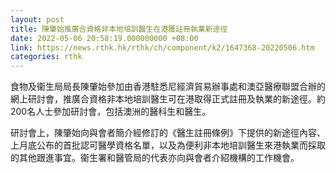 ```yaml
---
layout: post
title: 陳肇始推廣合資格非本地培訓醫生在港獲註冊執業新途徑
date: 2022-05-06 20:58:19.000000000 +08:00
link: https://news.rthk.hk/rthk/ch/component/k2/1647368-20220506.htm
categories: rthk
---
```


食物及衞生局局長陳肇始參加由香港駐悉尼經濟貿易辦事處和澳亞醫療聯盟合辦的網上研討會，推廣合資格非本地培訓醫生可在港取得正式註冊及執業的新途徑。約200名人士參加研討會，包括澳洲的醫科生和醫生。
 
研討會上，陳肇始向與會者簡介經修訂的《醫生註冊條例》下提供的新途徑內容、上月底公布的首批認可醫學資格名單，以及為便利非本地培訓醫生來港執業而採取的其他跟進事宜。衞生署和醫管局的代表亦向與會者介紹機構的工作機會。
